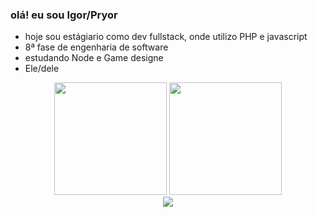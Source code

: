 ###     olá! eu sou Igor/Pryor 

- hoje sou estágiario como dev fullstack, onde utilizo PHP e javascript 
- 8ª fase de engenharia de software
- estudando Node e Game designe
- Ele/dele

<div align="center">
  <img height="180em" src="https://github-readme-stats.vercel.app/api/top-langs/?username=Praiyor&layout=donut&theme=dracula" />
  <img height="180em" src="https://cdn.discordapp.com/attachments/1091212179614744577/1206623435837415494/download20240201123034.png?ex=65dcaea5&is=65ca39a5&hm=9415520eb662849ef8b8bb0b19a6e03ac2d44a55319beddce76c2e88dd1d1254&"/>
</div>

<div align="center"> 
  <a href = "mailto:igorigormeurer34@gmail.com"><img src="https://img.shields.io/badge/-Gmail-%23333?style=for-the-badge&logo=gmail&logoColor=white" target="_blank"></a>
</div>
